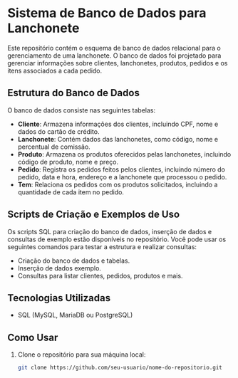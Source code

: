 # Sistema de Banco de Dados para Lanchonete

Este repositório contém o esquema de banco de dados relacional para o gerenciamento de uma lanchonete. O banco de dados foi projetado para gerenciar informações sobre clientes, lanchonetes, produtos, pedidos e os itens associados a cada pedido.

## Estrutura do Banco de Dados

O banco de dados consiste nas seguintes tabelas:

- **Cliente**: Armazena informações dos clientes, incluindo CPF, nome e dados do cartão de crédito.
- **Lanchonete**: Contém dados das lanchonetes, como código, nome e percentual de comissão.
- **Produto**: Armazena os produtos oferecidos pelas lanchonetes, incluindo código de produto, nome e preço.
- **Pedido**: Registra os pedidos feitos pelos clientes, incluindo número do pedido, data e hora, endereço e a lanchonete que processou o pedido.
- **Tem**: Relaciona os pedidos com os produtos solicitados, incluindo a quantidade de cada item no pedido.

## Scripts de Criação e Exemplos de Uso

Os scripts SQL para criação do banco de dados, inserção de dados e consultas de exemplo estão disponíveis no repositório. Você pode usar os seguintes comandos para testar a estrutura e realizar consultas:

- Criação do banco de dados e tabelas.
- Inserção de dados exemplo.
- Consultas para listar clientes, pedidos, produtos e mais.

## Tecnologias Utilizadas

- SQL (MySQL, MariaDB ou PostgreSQL)

## Como Usar

1. Clone o repositório para sua máquina local:
   ```bash
   git clone https://github.com/seu-usuario/nome-do-repositorio.git

